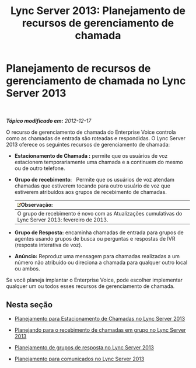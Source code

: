 ﻿---
title: 'Lync Server 2013: Planejamento de recursos de gerenciamento de chamada'
TOCTitle: Planejamento de recursos de gerenciamento de chamada
ms:assetid: 5f557345-5a04-45d6-b274-c02dbfe41b33
ms:mtpsurl: https://technet.microsoft.com/pt-br/library/Gg398421(v=OCS.15)
ms:contentKeyID: 49306860
ms.date: 05/19/2016
mtps_version: v=OCS.15
ms.translationtype: HT
---

# Planejamento de recursos de gerenciamento de chamada no Lync Server 2013

 

_**Tópico modificado em:** 2012-12-17_

O recurso de gerenciamento de chamada do Enterprise Voice controla como as chamadas de entrada são roteadas e respondidas. O Lync Server 2013 oferece os seguintes recursos de gerenciamento de chamada:

  - **Estacionamento de Chamada :** permite que os usuários de voz estacionem temporariamente uma chamada e a continuem do mesmo ou de outro telefone.

  - **Grupo de recebimento**:   Permite que os usuários de voz atendam chamadas que estiverem tocando para outro usuário de voz que estiverem atribuídos aos grupos de recebimento de chamadas.
    
    <table>
    <thead>
    <tr class="header">
    <th><img src="images/Gg425756.note(OCS.15).gif" title="note" alt="note" />Observação:</th>
    </tr>
    </thead>
    <tbody>
    <tr class="odd">
    <td>O grupo de recebimento é novo com as Atualizações cumulativas do Lync Server 2013: fevereiro de 2013.</td>
    </tr>
    </tbody>
    </table>


  - **Grupo de Resposta:** encaminha chamadas de entrada para grupos de agentes usando grupos de busca ou perguntas e respostas de IVR (resposta interativa de voz).

  - **Anúncio:** Reproduz uma mensagem para chamadas realizadas a um número não atribuído ou direciona a chamada para qualquer outro local ou ambos.

Se você planeja implantar o Enterprise Voice, pode escolher implementar qualquer um ou todos esses recursos de gerenciamento de chamada.

## Nesta seção

  - [Planejamento para Estacionamento de Chamadas no Lync Server 2013](lync-server-2013-planning-for-call-park.md)

  - [Planejando para o recebimento de chamadas em grupo no Lync Server 2013](lync-server-2013-planning-for-group-call-pickup.md)

  - [Planejamento de grupos de resposta no Lync Server 2013](lync-server-2013-planning-for-response-groups.md)

  - [Planejamento para comunicados no Lync Server 2013](lync-server-2013-planning-for-announcements.md)

